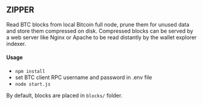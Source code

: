 ## ZIPPER

Read BTC blocks from local Bitcoin full node, prune them for unused data and store them compressed on disk. 
Compressed blocks can be served by a web server like Nginx or Apache to be read distantly by the wallet explorer indexer.

#### Usage

- `npm install`
- set BTC client RPC username and password in .env file
- `node start.js`

By default, blocks are placed in `blocks/` folder.